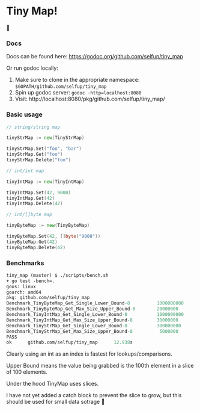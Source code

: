 # Tiny Map!

:tada:

### Docs

Docs can be found here: https://godoc.org/github.com/selfup/tiny_map

Or run godoc locally:

1. Make sure to clone in the appropriate namespace: `$GOPATH/github.com/selfup/tiny_map`
1. Spin up godoc server: `godoc -http=localhost:8080`
1. Visit: http://localhost:8080/pkg/github.com/selfup/tiny_map/

### Basic usage

```go
// string/string map

tinyStrMap := new(TinyStrMap)

tinyStrMap.Set("foo", "bar")
tinyStrMap.Get("foo")
tinyStrMap.Delete("foo")

// int/int map

tinyIntMap := new(TinyIntMap)

tinyIntMap.Set(42, 9000)
tinyIntMap.Get(42)
tinyIntMap.Delete(42)

// int/[]byte map

tinyByteMap := new(TinyByteMap)

tinyByteMap.Set(42, []byte("9000"))
tinyByteMap.Get(42)
tinyByteMap.Delete(42)
```

### Benchmarks

```ocaml
tiny_map (master) $ ./scripts/bench.sh
+ go test -bench=.
goos: linux
goarch: amd64
pkg: github.com/selfup/tiny_map
Benchmark_TinyByteMap_Get_Single_Lower_Bound-8          1000000000               2.83 ns/op
Benchmark_TinyByteMap_Get_Max_Size_Upper_Bound-8        20000000                85.8 ns/op
Benchmark_TinyIntMap_Get_Single_Lower_Bound-8           1000000000               2.04 ns/op
Benchmark_TinyIntMap_Get_Max_Size_Upper_Bound-8         30000000                46.0 ns/op
Benchmark_TinyStrMap_Get_Single_Lower_Bound-8           300000000                5.08 ns/op
Benchmark_TinyStrMap_Get_Max_Size_Upper_Bound-8          5000000               374 ns/op
PASS
ok      github.com/selfup/tiny_map      12.938s
```

Clearly using an int as an index is fastest for lookups/comparisons.

Upper Bound means the value being grabbed is the 100th element in a slice of 100 elements.

Under the hood TinyMap uses slices.

I have not yet added a catch block to prevent the slice to grow, but this should be used for small data sotrage :pray:

